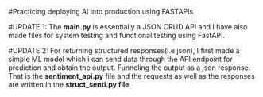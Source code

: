 #Practicing deploying AI into production using FASTAPIs 

#UPDATE 1:
  The **main.py** is essentially a JSON CRUD API and I have also made files for system testing and functional testing using FastAPI.

  
#UPDATE 2:
  For returning structured responses(i.e json), I first made a simple ML model which i can send data through the API endpoint for prediction and obtain the output. Funneling the output as a json response. That   is the **sentiment_api.py** file and the requests as well as the responses are written in the **struct_senti.py file**.
